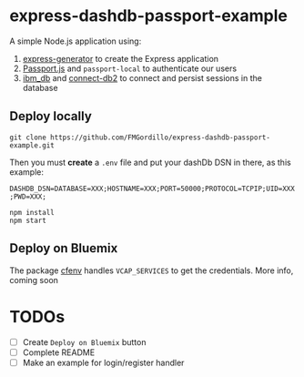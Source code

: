 # express-dashdb-passport-example
A simple Node.js application using:
1. [express-generator](https://www.npmjs.com/package/express-generator) to create the Express application
2. [Passport.js](http://passportjs.org) and `passport-local` to authenticate our users
3. [ibm_db](https://www.npmjs.com/package/ibm_db) and [connect-db2](https://www.npmjs.com/package/connect-db2) to connect and persist sessions in the database

## Deploy locally
```
git clone https://github.com/FMGordillo/express-dashdb-passport-example.git
```
Then you must **create** a `.env` file and put your dashDb DSN in there, as this example:

`DASHDB_DSN=DATABASE=XXX;HOSTNAME=XXX;PORT=50000;PROTOCOL=TCPIP;UID=XXX;PWD=XXX;`
```
npm install
npm start
```

## Deploy on Bluemix
The package [cfenv](https://www.npmjs.com/package/cfenv) handles `VCAP_SERVICES` to get the credentials. More info, coming soon

# TODOs
- [ ] Create `Deploy on Bluemix` button
- [ ] Complete README
- [ ] Make an example for login/register handler
